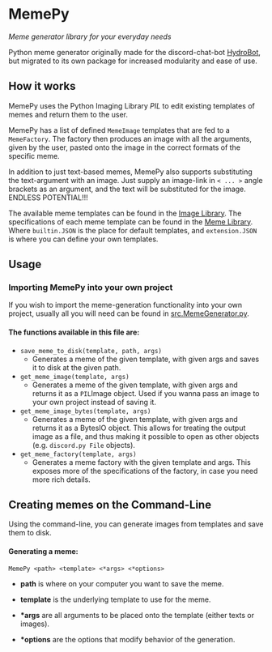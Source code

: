 # MemePy
*Meme generator library for your everyday needs*

Python meme generator originally made for the discord-chat-bot [HydroBot](https://github.com/julianbrandt/Hydrobot3), but migrated to its own package for increased modularity and ease of use.

## How it works

MemePy uses the Python Imaging Library *PIL* to edit existing templates of memes and return them to the user.

MemePy has a list of defined `MemeImage` templates that are fed to a `MemeFactory`. The factory then produces an image with all the arguments, given by the user, pasted onto the image in the correct formats of the specific meme.

In addition to just text-based memes, MemePy also supports substituting the text-argument with an image. Just supply an image-link in `< ... >` angle brackets as an argument, and the text will be substituted for the image. ENDLESS POTENTIAL!!!

The available meme templates can be found in the [Image Library](Resources/ImageLibrary). The specifications of each meme template can be found in the [Meme Library](Resources/MemeLibrary). Where `builtin.JSON` is the place for default templates, and `extension.JSON` is where you can define your own templates.

## Usage
### Importing MemePy into your own project

If you wish to import the meme-generation functionality into your own project, usually all you will need can be found in [src.MemeGenerator.py](src/MemeGenerator.py). 

#### The functions available in this file are:

* `save_meme_to_disk(template, path, args)`
  * Generates a meme of the given template, with given args and saves it to disk at the given path.
* `get_meme_image(template, args)`
  * Generates a meme of the given template, with given args and returns it as a `PIL`Image object. Used if you wanna pass an image to your own project instead of saving it.
* `get_meme_image_bytes(template, args)`
  * Generates a meme of the given template, with given args and returns it as a BytesIO object. This allows for treating the output image as a file, and thus making it possible to open as other objects (e.g. `discord.py File` objects).
* `get_meme_factory(template, args)`
  * Generates a meme factory with the given template and args. This exposes more of the specifications of the factory, in case you need more rich details.

## Creating memes on the Command-Line

Using the command-line, you can generate images from templates and save them to disk.

#### Generating a meme:

```console
MemePy <path> <template> <*args> <*options>
```

- __path__ is where on your computer you want to save the meme.

- __template__ is the underlying template to use for the meme.

- __\*args__ are all arguments to be placed onto the template (either texts or images).

- __\*options__ are the options that modify behavior of the generation.